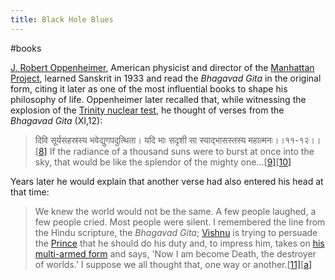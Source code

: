 ```yaml
---
title: Black Hole Blues
---
```


#books

[J. Robert Oppenheimer](https://en.wikipedia.org/wiki/J._Robert_Oppenheimer), American physicist and director of the [Manhattan Project](https://en.wikipedia.org/wiki/Manhattan_Project), learned Sanskrit in 1933 and read the *Bhagavad Gita* in the original form, citing it later as one of the most influential  books to shape his philosophy of life. Oppenheimer later recalled that,  while witnessing the explosion of the [Trinity nuclear test](https://en.wikipedia.org/wiki/Trinity_nuclear_test), he thought of verses from the *Bhagavad Gita* (XI,12):

> दिवि सूर्यसहस्रस्य भवेद्युगपदुत्थिता। यदि भाः सदृशी सा स्याद्भासस्तस्य महात्मनः।।११-१२।।[[8\]](https://en.wikipedia.org/wiki/Influence_of_Bhagavad_Gita#cite_note-8) If the radiance of a thousand suns were to burst at once into the sky, that would be like the splendor of the mighty one...[[9\]](https://en.wikipedia.org/wiki/Influence_of_Bhagavad_Gita#cite_note-FOOTNOTEJungk1958201-9)[[10\]](https://en.wikipedia.org/wiki/Influence_of_Bhagavad_Gita#cite_note-10)

Years later he would explain that another verse had also entered his head at that time:

> We knew the world would not be the  same. A few people laughed, a few people cried. Most people were silent. I remembered the line from the Hindu scripture, the *Bhagavad Gita*; [Vishnu](https://en.wikipedia.org/wiki/Vishnu) is trying to persuade the [Prince](https://en.wikipedia.org/wiki/Arjuna) that he should do his duty and, to impress him, takes on [his multi-armed form](https://en.wikipedia.org/wiki/Vishvarupa) and says, 'Now I am become Death, the destroyer of worlds.' I suppose we all thought that, one way or another.[[11\]](https://en.wikipedia.org/wiki/Influence_of_Bhagavad_Gita#cite_note-The_Decision_to_Drop_the_Bomb-11)[[a\]](https://en.wikipedia.org/wiki/Influence_of_Bhagavad_Gita#cite_note-16)